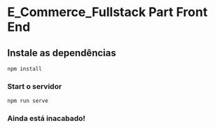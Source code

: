 # E_Commerce_Fullstack Part Front End

## Instale as dependências
```
npm install
```

### Start o servidor
```
npm run serve
```

### Ainda está inacabado!
